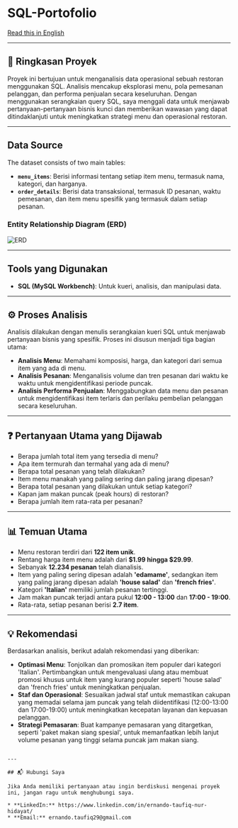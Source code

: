 # SQL-Portofolio

[Read this in English](./README_ENG.md)

---

## 📝 Ringkasan Proyek

Proyek ini bertujuan untuk menganalisis data operasional sebuah restoran menggunakan SQL. Analisis mencakup eksplorasi menu, pola pemesanan pelanggan, dan performa penjualan secara keseluruhan. Dengan menggunakan serangkaian query SQL, saya menggali data untuk menjawab pertanyaan-pertanyaan bisnis kunci dan memberikan wawasan yang dapat ditindaklanjuti untuk meningkatkan strategi menu dan operasional restoran.

---

## Data Source

The dataset consists of two main tables:
* **`menu_items`**: Berisi informasi tentang setiap item menu, termasuk nama, kategori, dan harganya.
* **`order_details`**: Berisi data transaksional, termasuk ID pesanan, waktu pemesanan, dan item menu spesifik yang termasuk dalam setiap pesanan.

### Entity Relationship Diagram (ERD)
![ERD](https://github.com/user-attachments/assets/112eac84-7f03-4d06-a074-ced6c70f6561)

---

## Tools yang Digunakan
* **SQL (MySQL Workbench)**: Untuk kueri, analisis, dan manipulasi data.

---

## ⚙️ Proses Analisis

Analisis dilakukan dengan menulis serangkaian kueri SQL untuk menjawab pertanyaan bisnis yang spesifik. Proses ini disusun menjadi tiga bagian utama:

* **Analisis Menu**: Memahami komposisi, harga, dan kategori dari semua item yang ada di menu.
* **Analisis Pesanan**: Menganalisis volume dan tren pesanan dari waktu ke waktu untuk mengidentifikasi periode puncak.
* **Analisis Performa Penjualan**: Menggabungkan data menu dan pesanan untuk mengidentifikasi item terlaris dan perilaku pembelian pelanggan secara keseluruhan.

---

## ❓ Pertanyaan Utama yang Dijawab

* Berapa jumlah total item yang tersedia di menu?
* Apa item termurah dan termahal yang ada di menu?
* Berapa total pesanan yang telah dilakukan?
* Item menu manakah yang paling sering dan paling jarang dipesan?
* Berapa total pesanan yang dilakukan untuk setiap kategori?
* Kapan jam makan puncak (peak hours) di restoran?
* Berapa jumlah item rata-rata per pesanan?

---

## 📊 Temuan Utama

* Menu restoran terdiri dari **122 item unik**.
* Rentang harga item menu adalah dari **$1.99 hingga $29.99**.
* Sebanyak **12.234 pesanan** telah dianalisis.
* Item yang paling sering dipesan adalah **'edamame'**, sedangkan item yang paling jarang dipesan adalah **'house salad'** dan **'french fries'**.
* Kategori **'Italian'** memiliki jumlah pesanan tertinggi.
* Jam makan puncak terjadi antara pukul **12:00 - 13:00** dan **17:00 - 19:00**.
* Rata-rata, setiap pesanan berisi **2.7 item**.

---

## 💡 Rekomendasi

Berdasarkan analisis, berikut adalah rekomendasi yang diberikan:

* **Optimasi Menu**: Tonjolkan dan promosikan item populer dari kategori 'Italian'. Pertimbangkan untuk mengevaluasi ulang atau membuat promosi khusus untuk item yang kurang populer seperti 'house salad' dan 'french fries' untuk meningkatkan penjualan.
* **Staf dan Operasional**: Sesuaikan jadwal staf untuk memastikan cakupan yang memadai selama jam puncak yang telah diidentifikasi (12:00-13:00 dan 17:00-19:00) untuk meningkatkan kecepatan layanan dan kepuasan pelanggan.
* **Strategi Pemasaran**: Buat kampanye pemasaran yang ditargetkan, seperti 'paket makan siang spesial', untuk memanfaatkan lebih lanjut volume pesanan yang tinggi selama puncak jam makan siang.
```

---

## 📬 Hubungi Saya

Jika Anda memiliki pertanyaan atau ingin berdiskusi mengenai proyek ini, jangan ragu untuk menghubungi saya.

* **LinkedIn:** https://www.linkedin.com/in/ernando-taufiq-nur-hidayat/
* **Email:** ernando.taufiq29@gmail.com
